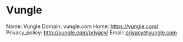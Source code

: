 
# Vungle

Name: Vungle
Domain: vungle.com
Home: https://vungle.com/
Privacy_policy: http://vungle.com/privacy/
Email: privacy@vungle.com

